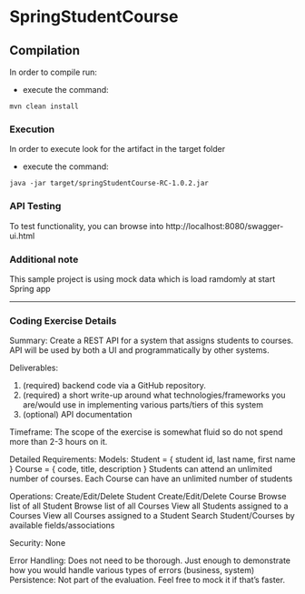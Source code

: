 # SpringStudentCourse

## Compilation ##
In order to compile run:
- execute the command: 

``` mvn clean install ```

### Execution ###
In order to execute look for the artifact in the target folder
- execute the command: 

``` java -jar target/springStudentCourse-RC-1.0.2.jar ```

### API Testing ###
To test functionality, you can browse into http://localhost:8080/swagger-ui.html 

### Additional note ###
This sample project is using mock data which is load ramdomly at start Spring app

---
### Coding Exercise Details ###
Summary:
Create a REST API for a system that assigns students to courses. API will be used by both a UI and programmatically by other systems.

Deliverables:
1. (required) backend code via a GitHub repository.
2. (required) a short write-up around what technologies/frameworks you are/would use in implementing various parts/tiers of this system
4. (optional) API documentation

Timeframe:
The scope of the exercise is somewhat fluid so do not spend more than 2-3 hours on it.

Detailed Requirements:
Models:
Student = { student id, last name, first name }
Course = { code, title, description }
Students can attend an unlimited number of courses. Each Course can have an unlimited number of students

Operations:
Create/Edit/Delete Student
Create/Edit/Delete Course
Browse list of all Student
Browse list of all Courses
View all Students assigned to a Courses
View all Courses assigned to a Student
Search Student/Courses by available fields/associations

Security: None

Error Handling: Does not need to be thorough. Just enough to demonstrate how you would handle various types of errors (business, system)
Persistence: Not part of the evaluation. Feel free to mock it if that’s faster.
